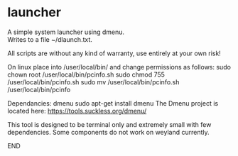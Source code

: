 # launcher

A simple system launcher using dmenu.  
Writes to a file ~/dlaunch.txt.

All scripts are without any kind of warranty, use entirely at your own risk!

On linux place into /user/local/bin/ and change permissions as follows: 
sudo chown root /user/local/bin/pcinfo.sh 
sudo chmod 755 /user/local/bin/pcinfo.sh 
sudo mv /user/local/bin/pcinfo.sh /user/local/bin/pcinfo

Dependancies: dmenu
sudo apt-get install dmenu
The Dmenu project is located here: https://tools.suckless.org/dmenu/

This tool is designed to be terminal only and extremely small with few dependencies. Some components do not work on weyland currently.

END



